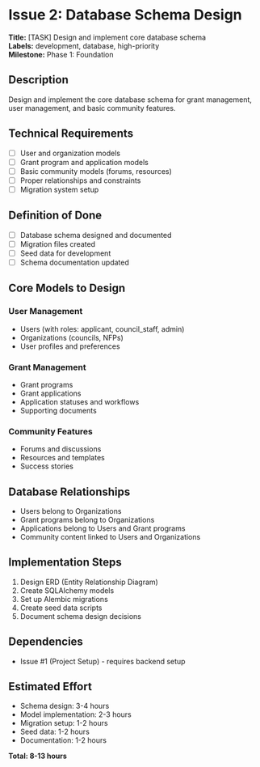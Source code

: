 # Issue 2: Database Schema Design

**Title:** [TASK] Design and implement core database schema  
**Labels:** development, database, high-priority  
**Milestone:** Phase 1: Foundation  

## Description
Design and implement the core database schema for grant management, user management, and basic community features.

## Technical Requirements
- [ ] User and organization models
- [ ] Grant program and application models
- [ ] Basic community models (forums, resources)
- [ ] Proper relationships and constraints
- [ ] Migration system setup

## Definition of Done
- [ ] Database schema designed and documented
- [ ] Migration files created
- [ ] Seed data for development
- [ ] Schema documentation updated

## Core Models to Design
### User Management
- Users (with roles: applicant, council_staff, admin)
- Organizations (councils, NFPs)
- User profiles and preferences

### Grant Management
- Grant programs
- Grant applications
- Application statuses and workflows
- Supporting documents

### Community Features
- Forums and discussions
- Resources and templates
- Success stories

## Database Relationships
- Users belong to Organizations
- Grant programs belong to Organizations
- Applications belong to Users and Grant programs
- Community content linked to Users and Organizations

## Implementation Steps
1. Design ERD (Entity Relationship Diagram)
2. Create SQLAlchemy models
3. Set up Alembic migrations
4. Create seed data scripts
5. Document schema design decisions

## Dependencies
- Issue #1 (Project Setup) - requires backend setup

## Estimated Effort
- Schema design: 3-4 hours
- Model implementation: 2-3 hours
- Migration setup: 1-2 hours
- Seed data: 1-2 hours
- Documentation: 1-2 hours

**Total: 8-13 hours** 